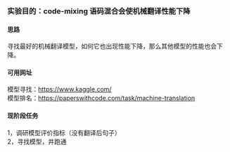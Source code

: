### 实验目的：code-mixing 语码混合会使机械翻译性能下降 ###

#### 思路 ####

寻找最好的机械翻译模型，如何它也出现性能下降，那么其他模型的性能也会下降。

#### 可用网址 ####

模型寻找：<https://www.kaggle.com/> <br>
模型排名：<https://paperswithcode.com/task/machine-translation>

#### 现阶段任务 ####

1，调研模型评价指标（没有翻译后句子）<br>
2，寻找模型，并跑通
